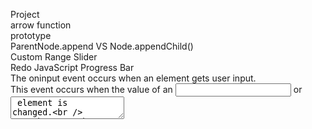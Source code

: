 Project\
arrow function\
prototype\
ParentNode.append VS Node.appendChild()\
Custom Range Slider\
Redo JavaScript Progress Bar\
The oninput event occurs when an element gets user input.\
This event occurs when the value of an <input> or <textarea> element is changed.\
To make sure that you use browser that supports fat arrow.\
You want to use strict mode not only because you want to throw errors when you don't define a variable or things like that, but also you want to tell the browser to use the latest functionality.\
THe Arrow function does not have its own 'this', which means it's going to use its parents 'this'. (= It uses 'this' from the code that contains the Arrow Function.) \
call() and apply(), Both can be called on functions with a given this value and arguments, difference is that call() accepts an argument list, while apply() accepts a single array of arguments.\
splice:adds/removes items to/from an array, returns the removed item(s), changes the existing array; <b>Array method</b>\
slice:returns the extracted parts(selected elements in an array).The original array/string will not be changed. <b>Syntax: array.slice(start, end) / string.slice(start, end)</b>\
The :nth-child() CSS pseudo-class matches elements based on their position in a group of siblings.\
The :nth-child(n) selector matches every element that is the nth child, regardless of type, of its parent.\
The :nth-of-type() CSS pseudo-class matches elements of a given type, based on their position among a group of siblings.\
The :nth-of-type(n) selector matches every element that is the nth child, of a particular type, of its parent.\
(the index of the first child is 1)<br />
text-decoration:line-through\
tagName: A String, return the tag name of the element in uppercase\
You can use className and classList to add a class to an element, however classList has several methods: add,remove,toggle,contain... \
CSS border-radius: The four values for each radius are given in the order top-left, top-right, bottom-right, bottom-left. \
CSS box-shadow 11/05\
rotate(): rotates the element clockwise from its current position.\
The transform-style property specifies how child elements are rendered in 3D space.The transform-style property must be used together with the transform property. transform-style: flat | preserve-3d | initial | inherit;\
The perspective property is used to give a 3D-positioned element some perspective. When defining the perspective property for an element, it is the CHILD elements that get the perspective view, NOT the element itself.\
css backface-visibility: the property defines whether or not the back face of an element should be visible when facing the user.\
This property is useful when an element is rotated. It lets you choose if the user should see the back face or not.\
The text-decoration property is mostly used to remove underlines from links. |||| css outline \
If you want to add style to a hr tag, you need to add the color/width/style using border property.<hr/>
The mix-blend-mode property specifies how an element's content should blend with its direct parent background.\
<b>Math.floor(x)</b> returns the value of x rounded down to its nearest integer; <b>Math.ceil(x)</b> returns the value of x rounded up to its nearest greater intefer; <b>Math.round(x)</b> returns the value of x rounded to its nearest greater integer.四舍五入\
ES6 will almost certainly not cover syntax for defining class variables. Only methods and getters/setters can be defined using the class syntax. \
points="100,10 40,198 190,78 10,78 160,198" This is five "corners" starting at (100,10), with a line from there to (40, 198) and so on. The final point joins the first point to make a closed polygon. Each point is separated by space, the comma used to seperate the x and y coordinates of each point.\
string.replace(searchvalue, newvalue) returns a new string where the specified values are replaced\
The querySelector() method returns the first child element that matches a specified CSS selector(s) of an element. \
var a = 'foo';var b={a}; // b={a:'foo'}\
  b.a==={a}.a // true\
however if just {a}.a, it shows a syntax error, fix it by ({a}).a\
  <b>Object.assign(target, ...sources)</b> This method has a flaw that it only does a shallow copy. It means that nested properties are still going to be copied by reference. Be careful about it.\
  <b>obj.hasOwnProperty(prop)</b>\
  Use for…of to iterate over the values in an iterable;\
  Use for…in to iterate over the properties of an object (the object keys) // https://alligator.io/js/for-of-for-in-loops/ \
 <b>Object.values</b> takes an object and returns an array with the values, in the same order that a for…in loop would give us.\
 <b>Object.entries </b>returns an array with arrays of key-value pairs // https://alligator.io/js/object-entries-values/ \
  Plain objects (as created by object literals) are not iterable\
  <b>Clone an object</b>: deep copy using iteration, Object.assign(), JSON.parse(JSON.stringify(src))\
  https://medium.com/@Farzad_YZ/3-ways-to-clone-objects-in-javascript-f752d148054d \
  <b>How to concatenate arrays?</b> var arr1 = [0, 1, 2];var arr2 = [3, 4, 5];arr1 = arr1.concat(arr2); \
  Or using spread syntax: arr1 = [...arr1, ...arr2];\
The :nth-of-type selector is very similar to :nth-child but with one critical difference: it is more specific. :nth-of-type only selects children of that type. Other type element is completely skipped over and ignored.<br/>https://developer.mozilla.org/en-US/docs/Web/CSS/:nth-child  (see the last example)\
  The placeholder attribute specifies a short hint. The short hint is displayed in the input field before the user enters a value.\
 dash: - \
  CSS: The <b>content</b> property is used with the ::before and ::after pseudo-elements, to insert generated content. \
  You cannot style generated content without defining what that content should be. If you don’t really need any content, just an extra “invisible element” to style, you can set it to the empty string (content: '') and just style that. \
Template literals are string literals allowing embedded expressions. Template literals can contain placeholders. These are indicated by the dollar sign and curly braces (${expression}). Template literals are enclosed by the back-tick (` `) character instead of double or single quotes.\
<b>Why CSS calc() not working?</b> Use -webkit prefix and whitespaces around the operator.\
The + and - operators must always be surrounded by whitespace. The * and / operators do not require whitespace, but adding it for consistency is allowed, and recommended.\
Recommend always create variables with the const keyword. This is because variables created with a const keyword cannot be reassigned.\ 
Event delegation allows us to add an event listener to one parent, and avoid to add many event listeners to specific nodes.\
event.currentTarget is always the element the event is actually bound; event.target is the element that triggered the event, so e.target could be a child of e.currentTarget, or e.target could be === e.currentTarget, depending on how your markup is structured.\
<b>window.matchMedia</b> provides a way for Javascript to react when a media query condition is met or unmet. You give the method(matchMedia) a media query string(/ or a CSS media query breakpoint string) it gives you back a MediaQueryList object which has some useful methods and properties: property -> matches and media; method -> addListener(functionref) and removeListener(functionref).\(see more: https://tylergaw.com/articles/reacting-to-media-queries-in-javascript/ and http://www.javascriptkit.com/dhtmltutors/cssmediaqueries4.shtml)  \
Debug:\
  const counter={cnt:0,\
inc:function() {cnt++;console.log(cnt);}\
              };\
document.addEventListener("click", counter.inc(),false);\
  ReferenceError: cnt is not defined\
React \
Hooks are nothing but methods where you can do appropriate things. If you know what we can do with each hooks and when they are called and why they are called, so we can control things very smoothly.\
The render() method is the only required method in a class component.\
<b>Functional Components vs Class Components</b>: The most obvious one difference is the syntax. A functional component is just a plain JavaScript function which accepts props as an argument and returns a React element. It is also called a functional stateless component which doesn’t have its own state. Another feature which you cannot use in functional components are lifecycle hooks;
A class component requires you to extend from React.Component and create a render function which returns a React element. This requires more code but will also give you some benefits.\
You should use functional components if you are writing a component which doesn’t have its own state or needs to access a lifecycle hook. Otherwise you can stick to class components.
